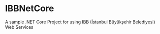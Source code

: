 # IBBNetCore
A sample .NET Core Project for using IBB (İstanbul Büyükşehir Belediyesi) Web Services
